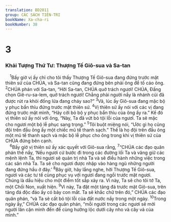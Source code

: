 ```yaml
---
translation: BD2011
group: CÁC SÁCH TIÊN-TRI
bookName: Xa-cha-ri 
bookNumber: 38
---
```


<div class="title"><h1>3</h1><h3>Khải Tượng Thứ Tư: Thượng Tế Giô-sua và Sa-tan</h3></div>
<span class="verse xa_3_1"> <sup>1</sup>Bấy giờ vị ấy chỉ cho tôi thấy Thượng Tế Giô-sua đang đứng trước mặt thiên sứ của CHÚA, và Sa-tan cũng đang đứng bên phải ông để tố cáo ông. </span>
<span class="verse xa_3_2"><sup>2</sup>CHÚA phán với Sa-tan, “Hỡi Sa-tan, CHÚA quở trách ngươi! CHÚA, Ðấng chọn Giê-ru-sa-lem, quở trách ngươi! Chẳng phải người nầy là nhánh củi đã được rút ra khỏi đống lửa đang cháy sao?” </span>
<span class="verse xa_3_3"><sup>3</sup>Vả, lúc ấy Giô-sua đang mặc bộ y phục bẩn thỉu đứng trước mặt thiên sứ. </span>
<span class="verse xa_3_4"><sup>4</sup>Vị thiên sứ ấy nói với các vị đang đứng trước mặt mình, “Hãy cởi bỏ bộ y phục bẩn thỉu của ông ấy ra.” Kế đó vị thiên sứ ấy nói với ông, “Này, Ta đã vứt bỏ tội lỗi của ngươi. Ta sẽ mặc cho ngươi một bộ lễ phục sang trọng.” </span>
<span class="verse xa_3_5"><sup>5</sup>Tôi buột miệng nói, “Ước gì họ cũng đội trên đầu ông ấy một chiếc mũ tế thanh sạch.” Thế là họ đội trên đầu ông một mũ tế thanh sạch và mặc bộ lễ phục cho ông trong khi vị thiên sứ của CHÚA đứng bên cạnh.<br/></span>
<span class="verse xa_3_6"> <sup>6</sup>Bấy giờ vị thiên sứ ấy xác quyết với Giô-sua rằng, </span>
<span class="verse xa_3_7"><sup>7</sup>“CHÚA các đạo quân phán thế nầy, ‘Nếu ngươi cứ bước đi trong các đường lối Ta và vâng giữ các mệnh lệnh Ta, thì ngươi sẽ quản trị nhà Ta và sẽ điều hành những việc trong các sân nhà Ta. Ta sẽ cho ngươi được nhập vào hàng ngũ những người đang đứng hầu ở đây.’ </span>
<span class="verse xa_3_8"><sup>8</sup>Bây giờ, hãy lắng nghe, hỡi Thượng Tế Giô-sua, ngươi và các tư tế cùng phục vụ với ngươi đang ngồi trước mặt ngươi. Chúng là dấu hiệu cho một điềm tốt sắp xảy ra. Vì này, Ta sẽ cho tôi tớ Ta, một Chồi Non, xuất hiện. </span>
<span class="verse xa_3_9"><sup>9</sup>Vì này, Ta đặt một tảng đá trước mặt Giô-sua, trên tảng đá độc đáo ấy có bảy con mắt. Ta sẽ khắc chữ trên đó,” CHÚA các đạo quân phán, “và Ta sẽ cất bỏ tội lỗi của đất nước nầy trong một ngày. </span>
<span class="verse xa_3_10"><sup>10</sup>Trong ngày ấy,” CHÚA các đạo quân phán, “mỗi người trong các ngươi sẽ mời người lân cận mình đến để cùng hưởng lộc dưới cây nho và cây vả của mình.”<br/></span>
